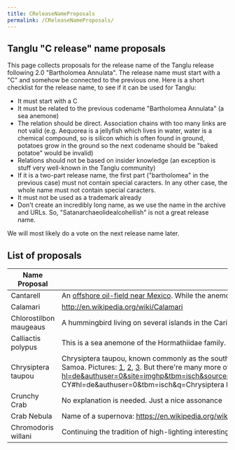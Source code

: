 ```yaml
---
title: CReleaseNameProposals
permalink: /CReleaseNameProposals/
---
```


Tanglu "C release" name proposals
---------------------------------

This page collects proposals for the release name of the Tanglu release following 2.0 "Bartholomea Annulata". The release name must start with a "C" and somehow be connected to the previous one. Here is a short checklist for the release name, to see if it can be used for Tanglu:

-   It must start with a C
-   It must be related to the previous codename "Bartholomea Annulata" (a sea anemone)
-   The relation should be direct. Association chains with too many links are not valid (e.g. Aequorea is a jellyfish which lives in water, water is a chemical compound, so is silicon which is often found in ground, potatoes grow in the ground so the next codename should be "baked potatoe" would be invalid)
-   Relations should not be based on insider knowledge (an exception is stuff very well-known in the Tanglu community)
-   If it is a two-part release name, the first part ("bartholomea" in the previous case) must not contain special caracters. In any other case, the whole name must not contain special caracters.
-   It must not be used as a trademark already
-   Don't create an incredibly long name, as we use the name in the archive and URLs. So, "Satanarchaeolidealcohellish" is not a great release name.

We will most likely do a vote on the next release name later.

List of proposals
-----------------

| Name Proposal          | Relation to Bartholomea Annulata                                                                                                                                                                                                                                                                                                                                                                                                                                                                                                                                                                                                                                                                                                                                                                                                                                                                                                                                                                                                                                                                                                                                                                                                                                                                                                                                                                                                                           |
|------------------------|------------------------------------------------------------------------------------------------------------------------------------------------------------------------------------------------------------------------------------------------------------------------------------------------------------------------------------------------------------------------------------------------------------------------------------------------------------------------------------------------------------------------------------------------------------------------------------------------------------------------------------------------------------------------------------------------------------------------------------------------------------------------------------------------------------------------------------------------------------------------------------------------------------------------------------------------------------------------------------------------------------------------------------------------------------------------------------------------------------------------------------------------------------------------------------------------------------------------------------------------------------------------------------------------------------------------------------------------------------------------------------------------------------------------------------------------------------|
| Cantarell              | An [offshore oil-field near Mexico](http://en.wikipedia.org/wiki/Cantarell_Field). While the anemone lives in the sea, the oil lies below it.                                                                                                                                                                                                                                                                                                                                                                                                                                                                                                                                                                                                                                                                                                                                                                                                                                                                                                                                                                                                                                                                                                                                                                                                                                                                                                              |
| Calamari               | [<http://en.wikipedia.org/wiki/Calamari>](http://en.wikipedia.org/wiki/Calamari)                                                                                                                                                                                                                                                                                                                                                                                                                                                                                                                                                                                                                                                                                                                                                                                                                                                                                                                                                                                                                                                                                                                                                                                                                                                                                                                                                                           |
| Chlorostilbon maugeaus | A hummingbird living on several islands in the Caribbean Sea, where the Bartholomea annulata lives.                                                                                                                                                                                                                                                                                                                                                                                                                                                                                                                                                                                                                                                                                                                                                                                                                                                                                                                                                                                                                                                                                                                                                                                                                                                                                                                                                        |
| Calliactis polypus     | This is a sea anemone of the Hormathiidae family. It is usually found living on the surface of a sea snail shell in which a hermit crab is living. [1](https://en.wikipedia.org/wiki/Calliactis_polypus)                                                                                                                                                                                                                                                                                                                                                                                                                                                                                                                                                                                                                                                                                                                                                                                                                                                                                                                                                                                                                                                                                                                                                                                                                                                   |
| Chrysiptera taupou     | Chrysiptera taupou, known commonly as the southseas devil, southseas demoiselle, and Fiji damsel, a species of damselfish which live around Bartholomea Anulata. It is native to the western Pacific Ocean from the Coral Sea to Samoa. Pictures: [1](https://www.flickr.com/photos/pieceoflace/3532477007/), [2](http://www.google.de/imgres?imgurl=http%3A%2F%2Fwww.thatpetplace.com%2Ft213715.jpg&imgrefurl=http%3A%2F%2Fwww.thatpetplace.com%2FChrysiptera-taupou-devil-damsel-213715&h=200&w=200&tbnid=ppL0GuUy8atHEM%3A&zoom=1&docid=2iCvbbznvvJ2WM&hl=de&ei=6QYgVKqyBNHkaKf3geAC&tbm=isch&iact=rc&uact=3&dur=400&page=2&start=35&ndsp=40&ved=0CJoBEK0DMCc), [3](http://www.google.de/imgres?imgurl=http%3A%2F%2Fwww.segrestfarms.com%2Fimages%2Fproducts%2F75901.jpg&imgrefurl=http%3A%2F%2Fwww.nano-reef.com%2Ftopic%2F344246-too-good-to-pass%2F&h=333&w=500&tbnid=_uklOhrovbB9iM%3A&zoom=1&docid=5LxyZkEr8ywl3M&hl=de&ei=6QYgVKqyBNHkaKf3geAC&tbm=isch&iact=rc&uact=3&dur=2448&page=1&start=0&ndsp=35&ved=0CC8QrQMwBQ). But there're many more of the species [Chrysiptera](http://en.wikipedia.org/wiki/Chrysiptera). Have a \[<https://www.google.de/search?hl=de&authuser=0&site=imghp&tbm=isch&source=hp&biw=1680&bih=892&q=Chrysiptera+springeri&oq=Chrysiptera+springeri&gs_l=img.3>..0.20611.20611.0.20745.1.1.0.0.0.0.44.44.1.1.0....0...1ac.1.53.img..0.1.43.lo_3xFT6-CY\#hl=de&authuser=0&tbm=isch&q=Chrysiptera look\]! Very nice ^^ |
| Crunchy Crab           | No explanation is needed. Just a nice assonance                                                                                                                                                                                                                                                                                                                                                                                                                                                                                                                                                                                                                                                                                                                                                                                                                                                                                                                                                                                                                                                                                                                                                                                                                                                                                                                                                                                                            |
| Crab Nebula            | Name of a supernova: <https://en.wikipedia.org/wiki/Crab_Nebula>                                                                                                                                                                                                                                                                                                                                                                                                                                                                                                                                                                                                                                                                                                                                                                                                                                                                                                                                                                                                                                                                                                                                                                                                                                                                                                                                                                                           |
| Chromodoris willani    | Continuing the tradition of high-lighting interesting marine invertebrates, *Chromodoris willani* is a colourful "nudibranch" or sea-slug. Its very pretty and thoroughly alien: <http://en.wikipedia.org/wiki/Chromodoris_willani>                                                                                                                                                                                                                                                                                                                                                                                                                                                                                                                                                                                                                                                                                                                                                                                                                                                                                                                                                                                                                                                                                                                                                                                                                        |

